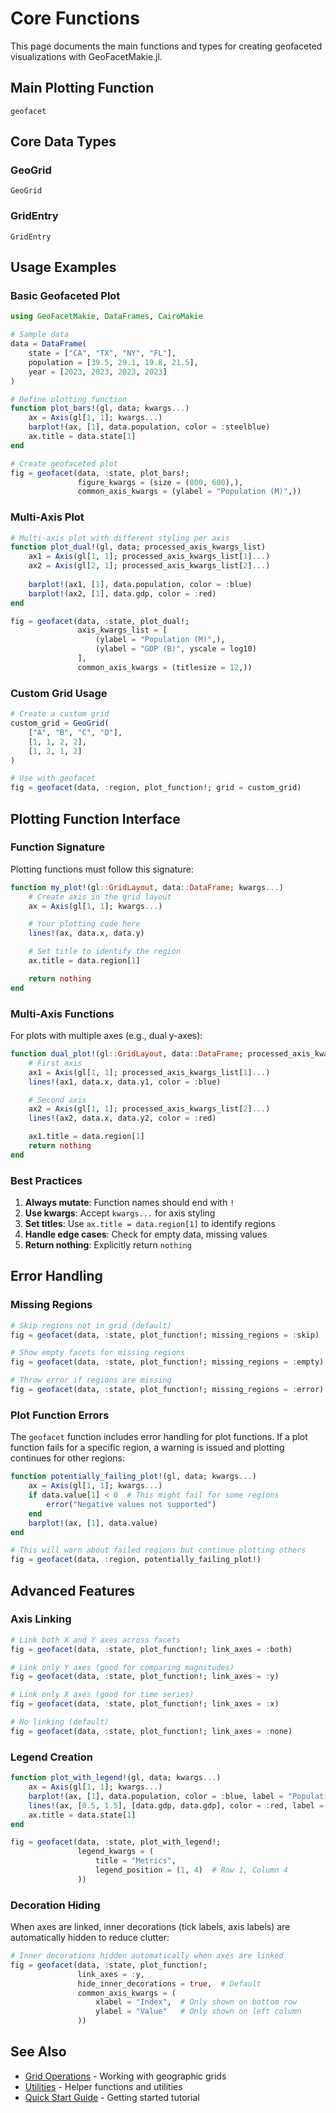 # Core Functions

This page documents the main functions and types for creating geofaceted visualizations with GeoFacetMakie.jl.

## Main Plotting Function

```@docs
geofacet
```

## Core Data Types

### GeoGrid

```@docs
GeoGrid
```

### GridEntry

```@docs
GridEntry
```

## Usage Examples

### Basic Geofaceted Plot

```julia
using GeoFacetMakie, DataFrames, CairoMakie

# Sample data
data = DataFrame(
    state = ["CA", "TX", "NY", "FL"],
    population = [39.5, 29.1, 19.8, 21.5],
    year = [2023, 2023, 2023, 2023]
)

# Define plotting function
function plot_bars!(gl, data; kwargs...)
    ax = Axis(gl[1, 1]; kwargs...)
    barplot!(ax, [1], data.population, color = :steelblue)
    ax.title = data.state[1]
end

# Create geofaceted plot
fig = geofacet(data, :state, plot_bars!;
               figure_kwargs = (size = (800, 600),),
               common_axis_kwargs = (ylabel = "Population (M)",))
```

### Multi-Axis Plot

```julia
# Multi-axis plot with different styling per axis
function plot_dual!(gl, data; processed_axis_kwargs_list)
    ax1 = Axis(gl[1, 1]; processed_axis_kwargs_list[1]...)
    ax2 = Axis(gl[2, 1]; processed_axis_kwargs_list[2]...)
    
    barplot!(ax1, [1], data.population, color = :blue)
    barplot!(ax2, [1], data.gdp, color = :red)
end

fig = geofacet(data, :state, plot_dual!;
               axis_kwargs_list = [
                   (ylabel = "Population (M)",),
                   (ylabel = "GDP (B)", yscale = log10)
               ],
               common_axis_kwargs = (titlesize = 12,))
```

### Custom Grid Usage

```julia
# Create a custom grid
custom_grid = GeoGrid(
    ["A", "B", "C", "D"],
    [1, 1, 2, 2],
    [1, 2, 1, 2]
)

# Use with geofacet
fig = geofacet(data, :region, plot_function!; grid = custom_grid)
```

## Plotting Function Interface

### Function Signature

Plotting functions must follow this signature:

```julia
function my_plot!(gl::GridLayout, data::DataFrame; kwargs...)
    # Create axis in the grid layout
    ax = Axis(gl[1, 1]; kwargs...)

    # Your plotting code here
    lines!(ax, data.x, data.y)

    # Set title to identify the region
    ax.title = data.region[1]

    return nothing
end
```

### Multi-Axis Functions

For plots with multiple axes (e.g., dual y-axes):

```julia
function dual_plot!(gl::GridLayout, data::DataFrame; processed_axis_kwargs_list)
    # First axis
    ax1 = Axis(gl[1, 1]; processed_axis_kwargs_list[1]...)
    lines!(ax1, data.x, data.y1, color = :blue)

    # Second axis
    ax2 = Axis(gl[1, 1]; processed_axis_kwargs_list[2]...)
    lines!(ax2, data.x, data.y2, color = :red)

    ax1.title = data.region[1]
    return nothing
end
```

### Best Practices

1. **Always mutate**: Function names should end with `!`
2. **Use kwargs**: Accept `kwargs...` for axis styling
3. **Set titles**: Use `ax.title = data.region[1]` to identify regions
4. **Handle edge cases**: Check for empty data, missing values
5. **Return nothing**: Explicitly return `nothing`

## Error Handling

### Missing Regions

```julia
# Skip regions not in grid (default)
fig = geofacet(data, :state, plot_function!; missing_regions = :skip)

# Show empty facets for missing regions
fig = geofacet(data, :state, plot_function!; missing_regions = :empty)

# Throw error if regions are missing
fig = geofacet(data, :state, plot_function!; missing_regions = :error)
```

### Plot Function Errors

The `geofacet` function includes error handling for plot functions. If a plot function fails for a specific region, a warning is issued and plotting continues for other regions:

```julia
function potentially_failing_plot!(gl, data; kwargs...)
    ax = Axis(gl[1, 1]; kwargs...)
    if data.value[1] < 0  # This might fail for some regions
        error("Negative values not supported")
    end
    barplot!(ax, [1], data.value)
end

# This will warn about failed regions but continue plotting others
fig = geofacet(data, :region, potentially_failing_plot!)
```

## Advanced Features

### Axis Linking

```julia
# Link both X and Y axes across facets
fig = geofacet(data, :state, plot_function!; link_axes = :both)

# Link only Y axes (good for comparing magnitudes)
fig = geofacet(data, :state, plot_function!; link_axes = :y)

# Link only X axes (good for time series)
fig = geofacet(data, :state, plot_function!; link_axes = :x)

# No linking (default)
fig = geofacet(data, :state, plot_function!; link_axes = :none)
```

### Legend Creation

```julia
function plot_with_legend!(gl, data; kwargs...)
    ax = Axis(gl[1, 1]; kwargs...)
    barplot!(ax, [1], data.population, color = :blue, label = "Population")
    lines!(ax, [0.5, 1.5], [data.gdp, data.gdp], color = :red, label = "GDP")
    ax.title = data.state[1]
end

fig = geofacet(data, :state, plot_with_legend!;
               legend_kwargs = (
                   title = "Metrics",
                   legend_position = (1, 4)  # Row 1, Column 4
               ))
```

### Decoration Hiding

When axes are linked, inner decorations (tick labels, axis labels) are automatically hidden to reduce clutter:

```julia
# Inner decorations hidden automatically when axes are linked
fig = geofacet(data, :state, plot_function!; 
               link_axes = :y,
               hide_inner_decorations = true,  # Default
               common_axis_kwargs = (
                   xlabel = "Index",  # Only shown on bottom row
                   ylabel = "Value"   # Only shown on left column
               ))
```

## See Also

- [Grid Operations](grids.md) - Working with geographic grids
- [Utilities](utilities.md) - Helper functions and utilities
- [Quick Start Guide](../quickstart.md) - Getting started tutorial
